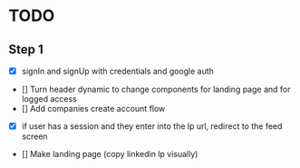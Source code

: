 # TODO

## Step 1

- [x] signIn and signUp with credentials and google auth
- [] Turn header dynamic to change components for landing page and for logged access
- [] Add companies create account flow
- [x] if user has a session and they enter into the lp url, redirect to the feed screen
- [] Make landing page (copy linkedin lp visually)